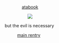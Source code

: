 
<div align="center"> 
  
  [atabook](https://gojo.atabook.org/) 
 </div>

<p align="center"> <img src="https://i.imgur.com/RYznLgz.png" > </p> 

<div align="center">

$\text{ but \ the \ evil \ is \ necessary}$ ‎
  
   [main rentry](https://rentry.co/piro)  ‎ ‎  
 </div>
